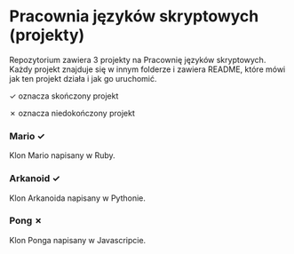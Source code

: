 # Pracownia języków skryptowych (projekty)
Repozytorium zawiera 3 projekty na Pracownię języków skryptowych. Każdy projekt znajduje się w innym folderze i zawiera README, które mówi jak ten projekt działa i jak go uruchomić.

✓ oznacza skończony projekt

✗ oznacza niedokończony projekt

### Mario ✓
Klon Mario napisany w Ruby.

### Arkanoid ✓
Klon Arkanoida napisany w Pythonie.

### Pong ✗
Klon Ponga napisany w Javascripcie.
